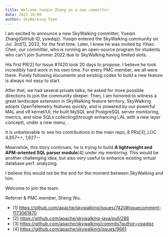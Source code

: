 ```yaml
---
title: Welcome Yueqin Zhang as a new committer
date: 2022-10-09
author: SkyWalking Team
---
```


I am excited to announce a new SkyWalking committer, Yueqin Zhang(GitHub ID, yswdqz).
Yueqin entered the SkyWalking community on Jul. 3rd[1], 2022, for the first time.
Later, I knew he was invited by Yihao Chen, our committer, who is running an open-source program for students who can't join Summer 2022 due to SkyWalking having limited slots.

His first PR[2] for Issue #7420 took 20 days to propose. I believe he took incredibly hard work in his own time.
For every PMC member, we all were there. Purely following documents and existing codes to build a new feature is always not easy to start.

After that, we had several private talks, he asked for more possible directions to join the community deeper.
Then, I am honored to witness a great landscape extension in SkyWalking feature territory, SkyWalking adopts OpenTelemetry features quickly, and is powered by our powerful MAL and v9 kernel/UI,
He built MySQL and PostgreSQL server monitoring, metrics, and slow SQLs collecting(through enhancing LAL with a new layer concept), under a new menu, <Database>.

It is unbelievable to see his contributions in the main repo, 8 PRs[3], LOC 4,857++, 1,627--

Meanwhile, this story continues, he is trying to build **A lightweight and APM-oriented SQL parser module**[4] under my mentoring. This would be another challenging idea, but also very useful to
enhance existing virtual database perf. analyzing.

I believe this would not be the end for the moment between SkyWalking and him.

Welcome to join the team.

Referrer & PMC member, Sheng Wu.

- [1] https://github.com/apache/skywalking/issues/7420#issuecomment-1173061870
- [2] https://github.com/apache/skywalking-java/pull/286
- [3] https://github.com/apache/skywalking/commits?author=yswdqz
- [4] https://github.com/apache/skywalking/issues/9661

